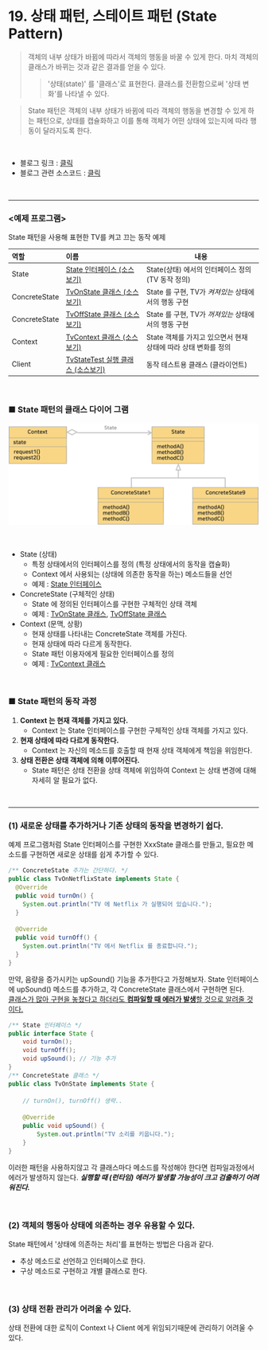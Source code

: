 # 19. 상태 패턴, 스테이트 패턴 (State Pattern)
> 객체의 내부 상태가 바뀜에 따라서 객체의 행동을 바꿀 수 있게 한다. 마치 객체의 클래스가 바뀌는 것과 같은 결과를 얻을 수 있다.
>> '상태(state)' 를 '클래스'로 표현한다. 클래스를 전환함으로써 '상태 변화'를 나타낼 수 있다.

> State 패턴은 객체의 내부 상태가 바뀜에 따라 객체의 행동을 변경할 수 있게 하는 패턴으로,
> 상태를 캡슐화하고 이를 통해 객체가 어떤 상태에 있는지에 따라 행동이 달라지도록 한다.

<br>

* 블로그 링크 : [클릭](https://gymdev.tistory.com/26)
* 블로그 관련 소스코드 : [클릭](https://github.com/jmr10200/design-pattern/tree/master/src/main/java/hello/example/designpattern/state)

<br><hr>

### <예제 프로그램>
State 패턴을 사용해 표현한 TV를 켜고 끄는 동작 예제

| **역할**        | **이름**                                                                                                            | **내용**                                 |
|:--------------|:------------------------------------------------------------------------------------------------------------------|----------------------------------------|
| State         | [State 인터페이스 (소스보기)](../src/main/java/hello/example/designpattern/state/appliances/State.java)                    | State(상태) 에서의 인터페이스 정의 (TV 동작 정의)      |
| ConcreteState | [TvOnState 클래스 (소스보기)](../src/main/java/hello/example/designpattern/state/appliances/TvOnState.java)              | State 를 구현, TV가 *켜져있는* 상태에서의 행동 구현     |
| ConcreteState | [TvOffState 클래스 (소스보기)](../src/main/java/hello/example/designpattern/state/appliances/TvOffState.java)            | State 를 구현, TV가 *꺼져있는* 상태에서의 행동 구현     |
| Context       | [TvContext 클래스 (소스보기)](../src/main/java/hello/example/designpattern/state/appliances/TvContext.java)              | State 객체를 가지고 있으면서 현재 상태에 따라 상태 변화를 정의 |
| Client        | [TvStateTest 실행 클래스 (소스보기)](../src/test/java/hello/example/designpattern/state/appliances/TvStateTest.java)       | 동작 테스트용 클래스 (클라이언트)                    |

<br>

### ■ State 패턴의 클래스 다이어 그램
<img src="img/state-1.png" width="600px" title="State 패턴의 클래스 다이어그램" alt="state-1"></img><br/>

<br>

* State (상태)
  * 특정 상태에서의 인터페이스를 정의 (특정 상태에서의 동작을 캡슐화)
  * Context 에서 사용되는 (상태에 의존한 동작을 하는) 메소드들을 선언
  * 예제 : [State 인터페이스](../src/main/java/hello/example/designpattern/state/appliances/State.java)
* ConcreteState (구체적인 상태)
  * State 에 정의된 인터페이스를 구현한 구체적인 상태 객체
  * 예제 : [TvOnState 클래스](../src/main/java/hello/example/designpattern/state/appliances/TvOnState.java), [TvOffState 클래스](../src/main/java/hello/example/designpattern/state/appliances/TvOffState.java)
* Context (문맥, 상황)
  * 현재 상태를 나타내는 ConcreteState 객체를 가진다.
  * 현재 상태에 따라 다르게 동작한다.
  * State 패턴 이용자에게 필요한 인터페이스를 정의
  * 예제 : [TvContext 클래스](../src/main/java/hello/example/designpattern/state/appliances/TvContext.java)

<br>

### ■ State 패턴의 동작 과정
1. **Context 는 현재 객체를 가지고 있다.** 
   * Context 는 State 인터페이스를 구현한 구체적인 상태 객체를 가지고 있다.
2. **현재 상태에 따라 다르게 동작한다.**
   * Context 는 자신의 메소드를 호출할 때 현재 상태 객체에게 책임을 위임한다.
3. **상태 전환은 상태 객체에 의해 이루어진다.**
   * State 패턴은 상태 전환을 상태 객체에 위임하여 Context 는 상태 변경에 대해 자세히 알 필요가 없다.

<br><hr>

### (1) 새로운 상태를 추가하거나 기존 상태의 동작을 변경하기 쉽다.
예제 프로그램처럼 State 인터페이스를 구현한 XxxState 클래스를 만들고, 필요한 메소드를 구현하면 새로운 상태를 쉽게 추가할 수 있다.
```java
/** ConcreteState 추가는 간단하다. */
public class TvOnNetflixState implements State {
  @Override
  public void turnOn() {
    System.out.println("TV 에 Netflix 가 실행되어 있습니다.");
  }

  @Override
  public void turnOff() {
    System.out.println("TV 에서 Netflix 를 종료합니다.");
  }
}
```

만약, 음량을 증가시키는 upSound() 기능을 추가한다고 가정해보자.
State 인터페이스에 upSound() 메소드를 추가하고, 각 ConcreteState 클래스에서 구현하면 된다. <br>
<u>클래스가 많아 구현을 놓쳤다고 하더라도 **컴파일할 때 에러가 발생**할 것으로 알려줄 것이다.</u>

```java
/** State 인터페이스 */
public interface State {
    void turnOn();
    void turnOff();
    void upSound(); // 기능 추가
}
/** ConcreteState 클래스 */
public class TvOnState implements State {
    
    // turnOn(), turnOff() 생략..
  
    @Override
    public void upSound() {
        System.out.println("TV 소리를 키웁니다.");
    }
}
```

이러한 패턴을 사용하지않고 각 클래스마다 메소드를 작성해야 한다면 컴파일과정에서 에러가 발생하지 않는다.
***실행할 때 (런타임) 에러가 발생할 가능성이 크고 검출하기 어려워진다.***

<br>

### (2) 객체의 행동아 상태에 의존하는 경우 유용할 수 있다.
State 패턴에서 '상태에 의존하는 처리'를 표현하는 방법은 다음과 같다.

* 추상 메소드로 선언하고 인터페이스로 한다.
* 구상 메소드로 구현하고 개별 클래스로 한다.

<br>

### (3) 상태 전환 관리가 어려울 수 있다.
상태 전환에 대한 로직이 Context 나 Client 에게 위임되기때문에 관리하기 어려울 수 있다.